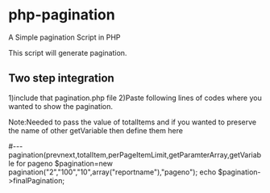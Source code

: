 php-pagination
==============

A Simple pagination Script in PHP


This script will generate pagination.

Two step integration
--------------------------
1)include that pagination.php file
2)Paste following lines of codes where you wanted to show the pagination.

Note:Needed to pass the value of totalItems and if you wanted to preserve the name of other getVariable then define them here

#---pagination(prevnext,totalItem,perPageItemLimit,getParamterArray,getVariable for pageno
$pagination=new pagination("2","100","10",array("reportname"),"pageno");
echo $pagination->finalPagination;


